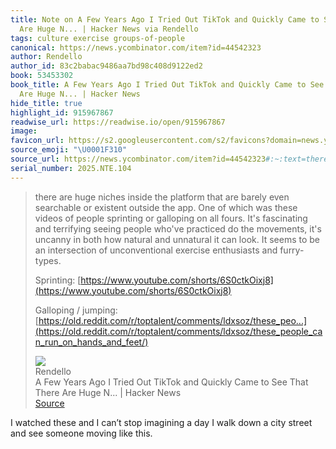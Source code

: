 ```yaml
---
title: Note on A Few Years Ago I Tried Out TikTok and Quickly Came to See That There
  Are Huge N... | Hacker News via Rendello
tags: culture exercise groups-of-people
canonical: https://news.ycombinator.com/item?id=44542323
author: Rendello
author_id: 83c2babac9486aa7bd98c408d9122ed2
book: 53453302
book_title: A Few Years Ago I Tried Out TikTok and Quickly Came to See That There
  Are Huge N... | Hacker News
hide_title: true
highlight_id: 915967867
readwise_url: https://readwise.io/open/915967867
image:
favicon_url: https://s2.googleusercontent.com/s2/favicons?domain=news.ycombinator.com
source_emoji: "\U0001F310"
source_url: https://news.ycombinator.com/item?id=44542323#:~:text=there%20are%20huge,%28https%3A%2F%2Fold.reddit.com%2Fr%2Ftoptalent%2Fcomments%2Fldxsoz%2Fthese_people_can_run_on_hands_and_feet%2F%29
serial_number: 2025.NTE.104
---
```

> there are huge niches inside the platform that are barely even searchable or existent outside the app. One of which was these videos of people sprinting or galloping on all fours. It's fascinating and terrifying seeing people who've practiced do the movements, it's uncanny in both how natural and unnatural it can look. It seems to be an intersection of unconventional exercise enthusiasts and furry-types.
> 
> Sprinting: [https://www.youtube.com/shorts/6S0ctkOixj8](https://www.youtube.com/shorts/6S0ctkOixj8)
> 
> Galloping / jumping: [https://old.reddit.com/r/toptalent/comments/ldxsoz/these_peo...](https://old.reddit.com/r/toptalent/comments/ldxsoz/these_people_can_run_on_hands_and_feet/)
> <div class="quoteback-footer"><div class="quoteback-avatar"><img class="mini-favicon" src="https://s2.googleusercontent.com/s2/favicons?domain=news.ycombinator.com"></div><div class="quoteback-metadata"><div class="metadata-inner"><span style="display:none">FROM:</span><div aria-label="Rendello" class="quoteback-author"> Rendello</div><div aria-label="A Few Years Ago I Tried Out TikTok and Quickly Came to See That There Are Huge N... | Hacker News" class="quoteback-title"> A Few Years Ago I Tried Out TikTok and Quickly Came to See That There Are Huge N... | Hacker News</div></div></div><div class="quoteback-backlink"><a target="_blank" aria-label="go to the full text of this quotation" rel="noopener" href="https://news.ycombinator.com/item?id=44542323#:~:text=there%20are%20huge,%28https%3A%2F%2Fold.reddit.com%2Fr%2Ftoptalent%2Fcomments%2Fldxsoz%2Fthese_people_can_run_on_hands_and_feet%2F%29" class="quoteback-arrow"> Source</a></div></div>

I watched these and I can’t stop imagining a day I walk down a city street and see someone moving like this. 